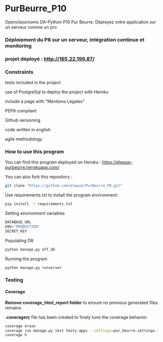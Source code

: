 # PurBeurre_P10
Openclassrooms DA-Python P10 Pur Beurre: 
Déployez votre application sur un serveur comme un pro

### Déploiement du P8 sur un serveur, intégration continue et monitoring

### projet déployé : http://165.22.199.87/

### Constraints
tests included in the project

use of PostgreSql to deploy the project with Heroku

include a page with "Mentions Légales"

PEP8 compliant

Github versioning

code written in english

agile methodology

### How to use this program

You can find this program deployed on Heroku : https://elwaze-purbeurre.herokuapp.com/

You can also fork this repository :
```bash
git clone "https://github.com/elwaze/PurBeurre_P8.git"
```

Use requirements.txt to install the program environment:
```bash
pip install -r requirements.txt
```

Setting environment variables 
```bash
DATABASE_URL
ENV="PRODUCTION"
SECRET_KEY
```

Populating DB
```bash
python manage.py off_db
```

Running the program
```bash
python manage.py runserver
```

### Testing

#### Coverage

**Remove coverage_html_report folder** to ensure no previous generated files remains.

**.coveragerc** file has been created to finely tune the coverage behavior.

```bash
coverage erase
coverage run manage.py test tests.apps --settings=pur_beurre.settings.test_settings
coverage h
```
